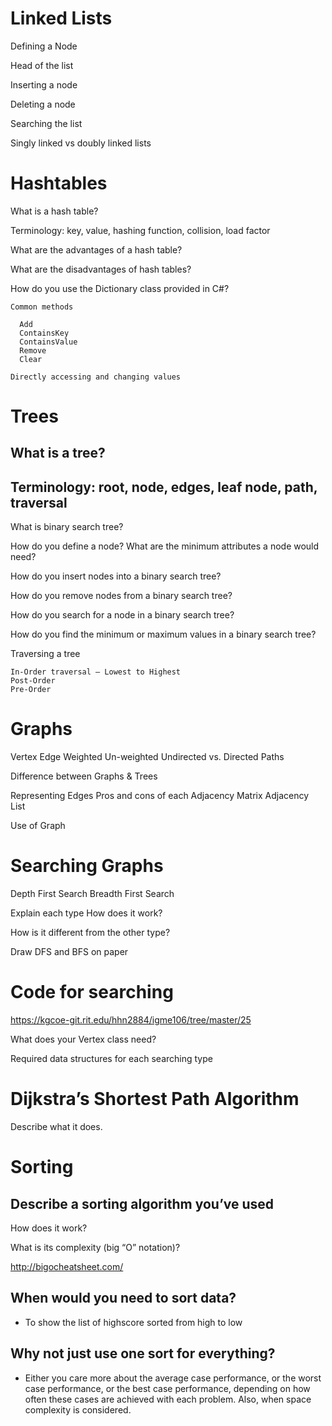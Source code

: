 # Linked Lists

  Defining a Node

  Head of the list

  Inserting a node

  Deleting a node

  Searching the list

  Singly linked vs doubly linked lists

# Hashtables

  What is a hash table?

  Terminology: key, value, hashing function, collision, load factor

  What are the advantages of a hash table?

  What are the disadvantages of hash tables?

  How do you use the Dictionary class provided in C#?

    Common methods

      Add
      ContainsKey
      ContainsValue
      Remove
      Clear

    Directly accessing and changing values

# Trees

## What is a tree?

## Terminology: root, node, edges, leaf node, path, traversal

  What is binary search tree?

  How do you define a node?
    What are the minimum attributes a node would need?

  How do you insert nodes into a binary search tree?

  How do you remove nodes from a binary search tree?

  How do you search for a node in a binary search tree?

  How do you find the minimum or maximum values in a binary search tree?

  Traversing a tree

    In-Order traversal – Lowest to Highest
    Post-Order
    Pre-Order

# Graphs


  Vertex
  Edge
    Weighted
    Un-weighted
  Undirected vs. Directed
  Paths

Difference between Graphs & Trees

Representing Edges
  Pros and cons of each
  Adjacency Matrix
  Adjacency List

Use of Graph

# Searching Graphs

  Depth First Search
  Breadth First Search

Explain each type
  How does it work?

  How is it different from the other type?

  Draw DFS and BFS on paper

# Code for searching

https://kgcoe-git.rit.edu/hhn2884/igme106/tree/master/25

  What does your Vertex class need?

  Required data structures for each searching type

# Dijkstra’s Shortest Path Algorithm

Describe what it does.

# Sorting

## Describe a sorting algorithm you’ve used

  How does it work?

  What is its complexity (big “O” notation)?

http://bigocheatsheet.com/

## When would you need to sort data?
+ To show the list of highscore sorted from high to low

## Why not just use one sort for everything?
+ Either you care more about the average case performance, or the worst case performance, or the best case performance, depending on how often these cases are achieved with each problem. Also, when space complexity is considered.
